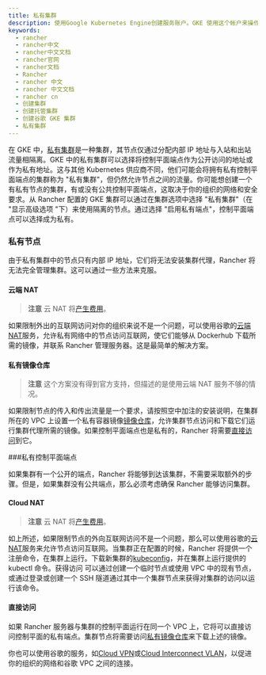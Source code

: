 ```yaml
---
title: 私有集群
description: 使用Google Kubernetes Engine创建服务账户。GKE 使用这个帐户来操作您的集群。创建此帐户还将生成用于身份验证的私钥。
keywords:
  - rancher
  - rancher中文
  - rancher中文文档
  - rancher官网
  - rancher文档
  - Rancher
  - rancher 中文
  - rancher 中文文档
  - rancher cn
  - 创建集群
  - 创建托管集群
  - 创建谷歌 GKE 集群
  - 私有集群
---
```


在 GKE 中，[私有集群](https://cloud.google.com/kubernetes-engine/docs/concepts/private-cluster-concept)是一种集群，其节点仅通过分配内部 IP 地址与入站和出站流量相隔离。GKE 中的私有集群可以选择将控制平面端点作为公开访问的地址或作为私有地址。这与其他 Kubernetes 供应商不同，他们可能会将拥有私有控制平面端点的集群称为 "私有集群"，但仍然允许节点之间的流量。你可能想创建一个有私有节点的集群，有或没有公共控制平面端点，这取决于你的组织的网络和安全要求。从 Rancher 配置的 GKE 集群可以通过在集群选项中选择 "私有集群"（在 "显示高级选项 "下）来使用隔离的节点。通过选择 "启用私有端点"，控制平面端点可以选择成为私有。

### 私有节点

由于私有集群中的节点只有内部 IP 地址，它们将无法安装集群代理，Rancher 将无法完全管理集群。这可以通过一些方法来克服。

#### 云端 NAT

> **注意**
> 云 NAT 将[产生费用](https://cloud.google.com/nat/pricing)。

如果限制外出的互联网访问对你的组织来说不是一个问题，可以使用谷歌的[云端 NAT](https://cloud.google.com/nat/docs/using-nat)服务，允许私有网络中的节点访问互联网，使它们能够从 Dockerhub 下载所需的镜像，并联系 Rancher 管理服务器。这是最简单的解决方案。

#### 私有镜像仓库

> **注意**
> 这个方案没有得到官方支持，但描述的是使用云端 NAT 服务不够的情况。

如果限制节点的传入和传出流量是一个要求，请按照空中加注的安装说明，在集群所在的 VPC 上设置一个私有容器镜像[镜像仓库](/docs/rancher2.5/installation/other-installation-methods/air-gap/)，允许集群节点访问和下载它们运行集群代理所需的镜像。如果控制平面端点也是私有的，Rancher 将需要[直接访问](#直接访问)到它。

###私有控制平面端点

如果集群有一个公开的端点，Rancher 将能够到达该集群，不需要采取额外的步骤。但是，如果集群没有公共端点，那么必须考虑确保 Rancher 能够访问集群。

#### Cloud NAT

> **注意**
> 云 NAT 将[产生费用](https://cloud.google.com/nat/pricing)。

如上所述，如果限制节点的外向互联网访问不是一个问题，那么可以使用谷歌的[云 NAT](https://cloud.google.com/nat/docs/using-nat)服务来允许节点访问互联网。当集群正在配置的时候，Rancher 将提供一个注册命令，在集群上运行。下载新集群的[kubeconfig](https://cloud.google.com/kubernetes-engine/docs/how-to/cluster-access-for-kubectl)，并在集群上运行提供的 kubectl 命令。获得访问
可以通过创建一个临时节点或使用 VPC 中的现有节点，或通过登录或创建一个 SSH 隧道通过其中一个集群节点来获得对集群的访问以运行该命令。

#### 直接访问

如果 Rancher 服务器与集群的控制平面运行在同一个 VPC 上，它将可以直接访问控制平面的私有端点。集群节点将需要访问[私有镜像仓库](#private-registry)来下载上述的镜像。

你也可以使用谷歌的服务，如[Cloud VPN](https://cloud.google.com/network-connectivity/docs/vpn/concepts/overview)或[Cloud Interconnect VLAN](https://cloud.google.com/network-connectivity/docs/interconnect)，以促进你的组织的网络和谷歌 VPC 之间的连接。
